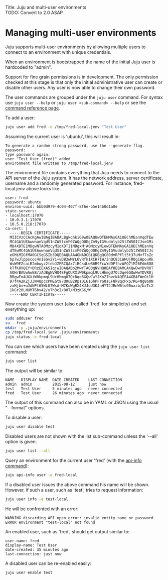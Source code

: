 Title: Juju and multi-user environments  
TODO: Convert to 2.0 ASAP


# Managing multi-user environments

Juju supports multi-user environments by allowing multiple users to connect to
an environment with unique credentials.

When an environment is bootstrapped the name of the initial Juju user is
hardcoded to "admin".

Support for fine grain permissions is in development. The only permission
checked at this stage is that only the initial administrative user can create
or disable other users. Any user is now able to change their own password.

The user commands are grouped under the `juju user` command. For syntax use
`juju user --help` or `juju user <sub-command> --help` or see the
[command reference page](./commands.html#user).

To add a user:

```bash
juju user add fred -o /tmp/fred-local.jenv "Test User"
```

Assuming the current user is 'ubuntu', this will result in:

```no-highlight
To generate a random strong password, use the --generate flag.
password:
type password again:
user "Test User (fred)" added
environment file written to /tmp/fred-local.jenv
```

The environment file contains everything that Juju needs to connect to the API
server of the Juju system. It has the network address, server certificate,
username and a randomly generated password. For instance, fred-local.jenv
above looks like:

```no-highlight
user: fred
password: ubuntu
environ-uuid: bbb0d979-4c04-407f-8f6e-b5e14b0d1a0e
state-servers:
- localhost:17070
- 10.0.3.1:17070
- 10.5.0.218:17070
ca-cert: |
  -----BEGIN CERTIFICATE-----
  MIICVzCCAcKgAwIBAgIBADALBgkqhkiG9w0BAQUwQTENMAsGA1UEChMEanVqdTEw
  MC4GA1UEAwwnanVqdS1nZW5lcmF0ZWQgQ0EgZm9yIGVudmlyb25tZW50ICJseGMi
  MB4XDTE1MDgwNTA0MzcyM1oXDTI1MDgxMjA0MzcyM1owQTENMAsGA1UEChMEanVq
  dTEwMC4GA1UEAwwnanVqdS1nZW5lcmF0ZWQgQ0EgZm9yIGVudmlyb25tZW50ICJs
  eGMiMIGfMA0GCSqGSIb3DQEBAQUAA4GNADCBiQKBgQC80dmRPflt5t37uMvf7sZc
  bp7wJlppscoc4nISGv2Yi+vDB3wMrL6VRfk1XCH7IW/JnQC83iWHUjROgiWpouRk
  WvW9EZcaiB2mbwyz2tebJZPRCQAx7iBCs4LwB6R9FcwYdDPfhvAFQ7lM26Edm888
  kTfK8VQEY+DRzEEXA5IqjwIDAQABo2MwYTAOBgNVHQ8BAf8EBAMCAKQwDwYDVR0T
  AQH/BAUwAwEB/zAdBgNVHQ4EFgQUXXiW0kpmqL9UcHhmgU7QcDqe6GQwHwYDVR0j
  BBgwFoAUXXiW0kpmqL9UcHhmgU7QcDqe6GQwCwYJKoZIhvcNAQEFA4GBAFWeOilH
  97f4A2KZjJJW48pccPMEGt97Q0uB2RpsDI61GhPFrG0sLF8k8qcPxp/RG+Ng8o8N
  zxHjbv+uJdNPt65WLU7WsArM7KuWgRX4KJJoU3KJnHYTJJRnW6lu90uxzb/bzTcX
  1kGr20LNUMT6bv42/y7h3cI/00T/M3zKGK/W
  -----END CERTIFICATE-----
```

Now create the system user (also called 'fred' for simplicity) and set
everything up:

```bash
sudo adduser fred
su - fred
mkdir -p .juju/environments
cp /tmp/fred-local.jenv .juju/environments
juju status -e fred-local
```

You can see which users have been created using the `juju user list`
command:

```bash
juju user list
```

The output will be similar to:

```no-highlight
NAME   DISPLAY NAME  DATE CREATED    LAST CONNECTION
admin  admin         2015-08-12      just now
test   Test User     5 minutes ago   never connected
fred   Test User     26 minutes ago  never connected
```

The output of this command can also be in YAML or JSON using the usual
"--format" options.

To disable a user:

```bash
juju user disable test
```

Disabled users are not shown with the list sub-command unless the '--all'
option is given:

```bash
juju user list --all
```

Query an environment for the current user 'fred' (with the
[api-info command](./juju-misc.html#inspect-api-connection-settings)):

```bash
juju api-info user -e fred-local
```

If a disabled user issues the above command his name will be shown. However, if
such a user, such as 'test', tries to request information:

```bash
juju user info -e test-local
```

He will be confronted with an error:

```no-highlight
WARNING discarding API open error: invalid entity name or password
ERROR environment "test-local" not found
```

An enabled user, such as 'fred', should get output similar to:

```no-highlight
user-name: fred
display-name: Test User
date-created: 35 minutes ago
last-connection: just now
```

A disabled user can be re-enabled easily:

```bash
juju user enable test
```
